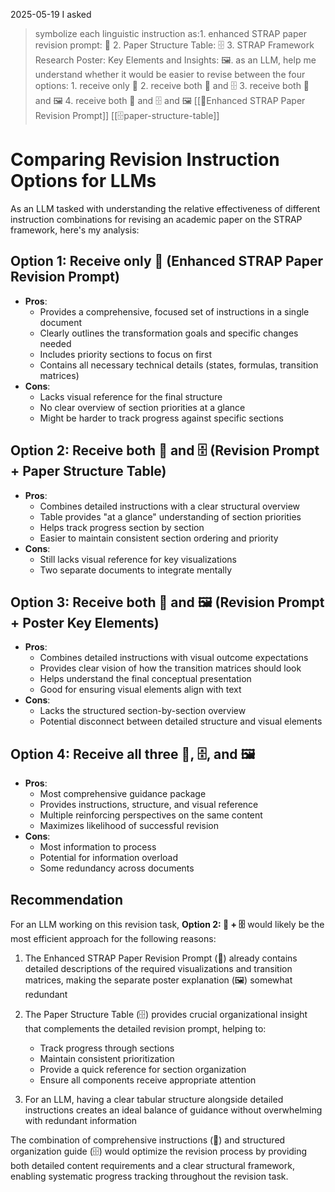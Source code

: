 2025-05-19
I asked 
> symbolize each linguistic instruction as:1. enhanced STRAP paper revision prompt: 📝 2. Paper Structure Table: 🗄️ 3. STRAP Framework Research Poster: Key Elements and Insights: 🖼️. as an LLM, help me understand whether it would be easier to revise between the four options: 1. receive only 📝 2. receive both 📝 and 🗄️ 3. receive both 📝 and 🖼️ 4. receive both 📝 and 🗄️ and 🖼️
[[📝Enhanced STRAP Paper Revision Prompt]]
[[🗄️paper-structure-table]]
# Comparing Revision Instruction Options for LLMs

As an LLM tasked with understanding the relative effectiveness of different instruction combinations for revising an academic paper on the STRAP framework, here's my analysis:

## Option 1: Receive only 📝 (Enhanced STRAP Paper Revision Prompt)

- **Pros**:
    - Provides a comprehensive, focused set of instructions in a single document
    - Clearly outlines the transformation goals and specific changes needed
    - Includes priority sections to focus on first
    - Contains all necessary technical details (states, formulas, transition matrices)
- **Cons**:
    - Lacks visual reference for the final structure
    - No clear overview of section priorities at a glance
    - Might be harder to track progress against specific sections

## Option 2: Receive both 📝 and 🗄️ (Revision Prompt + Paper Structure Table)

- **Pros**:
    - Combines detailed instructions with a clear structural overview
    - Table provides "at a glance" understanding of section priorities
    - Helps track progress section by section
    - Easier to maintain consistent section ordering and priority
- **Cons**:
    - Still lacks visual reference for key visualizations
    - Two separate documents to integrate mentally

## Option 3: Receive both 📝 and 🖼️ (Revision Prompt + Poster Key Elements)

- **Pros**:
    - Combines detailed instructions with visual outcome expectations
    - Provides clear vision of how the transition matrices should look
    - Helps understand the final conceptual presentation
    - Good for ensuring visual elements align with text
- **Cons**:
    - Lacks the structured section-by-section overview
    - Potential disconnect between detailed structure and visual elements

## Option 4: Receive all three 📝, 🗄️, and 🖼️

- **Pros**:
    - Most comprehensive guidance package
    - Provides instructions, structure, and visual reference
    - Multiple reinforcing perspectives on the same content
    - Maximizes likelihood of successful revision
- **Cons**:
    - Most information to process
    - Potential for information overload
    - Some redundancy across documents

## Recommendation

For an LLM working on this revision task, **Option 2: 📝 + 🗄️** would likely be the most efficient approach for the following reasons:

1. The Enhanced STRAP Paper Revision Prompt (📝) already contains detailed descriptions of the required visualizations and transition matrices, making the separate poster explanation (🖼️) somewhat redundant
    
2. The Paper Structure Table (🗄️) provides crucial organizational insight that complements the detailed revision prompt, helping to:
    
    - Track progress through sections
    - Maintain consistent prioritization
    - Provide a quick reference for section organization
    - Ensure all components receive appropriate attention
3. For an LLM, having a clear tabular structure alongside detailed instructions creates an ideal balance of guidance without overwhelming with redundant information
    

The combination of comprehensive instructions (📝) and structured organization guide (🗄️) would optimize the revision process by providing both detailed content requirements and a clear structural framework, enabling systematic progress tracking throughout the revision task.
